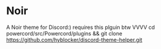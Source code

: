 # Noir
A Noir theme for Discord:)
requires this plguin btw VVVV
cd powercord/src/Powercord/plugins && git clone https://github.com/hyblocker/discord-theme-helper.git
